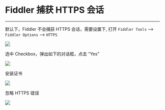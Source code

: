 # Fiddler 捕获 HTTPS 会话

---

默认下，Fiddler 不会捕获 HTTPS 会话，需要设置下, 打开 `Fiddler Tools` --> `Fiddler Options` --> `HTTPS`

![](/assets/Lusifer1517155878.png)

选中 Checkbox，弹出如下的对话框，点击 “Yes”

![](/assets/Lusifer1517155967.png)

安装证书

![](/assets/Lusifer1517156054.png)

忽略 HTTPS 错误

![](/assets/Lusifer1517156151.png)